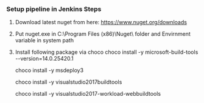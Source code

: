 ### Setup pipeline in Jenkins Steps

1. Download latest nuget from here: https://www.nuget.org/downloads
2. Put nuget.exe in C:\Program Files (x86)\Nuget\ folder and Envirnment variable in system path

3. Install following package via choco
    choco install -y microsoft-build-tools --version=14.0.25420.1
    
    choco install -y msdeploy3 
    
    choco install -y visualstudio2017buildtools 
    
    choco install -y visualstudio2017-workload-webbuildtools 
